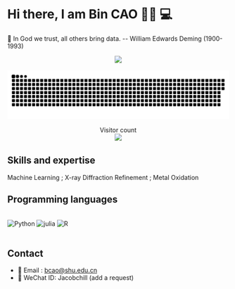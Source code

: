 # Hi there, I am Bin CAO  💁🏼 💻
📝 In God we trust, all others bring data. -- William Edwards Deming (1900-1993)

<div align=center><img src="https://user-images.githubusercontent.com/86995074/202620645-d4dee7e1-602a-4579-bfd7-2afbac94f40a.gif"></div>


<a href=#><img src="contributions.svg"></a>

<p align="center"> 
  Visitor count<br>
  <img src="https://profile-counter.glitch.me/Bin-Cao/count.svg" />
</p>

## Skills and expertise
Machine Learning ; X-ray Diffraction Refinement ; Metal Oxidation

## Programming languages 
<br>

<div >
<img src="https://upload.wikimedia.org/wikipedia/commons/thumb/c/c3/Python-logo-notext.svg/1024px-Python-logo-notext.svg.png" alt="Python" height="45" />
  <img src="https://user-images.githubusercontent.com/86995074/202627803-7f64c8dd-5457-4c2d-82dd-f885ad49619b.png" alt="julia" height="45" />
  <img src="https://user-images.githubusercontent.com/86995074/202627775-ac823e4d-f609-47ed-bd6c-594d2d8814bd.png" alt="R" height="45" />
</div>

<br>


## Contact
+ 📨 Email : bcao@shu.edu.cn
+ 📲 WeChat ID: Jacobchill (add a request)

